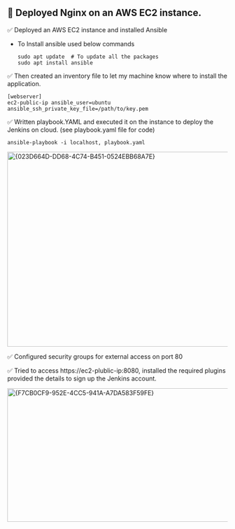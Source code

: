 
## 🚀 Deployed Nginx on an AWS EC2 instance.

✅ Deployed an AWS EC2 instance and installed Ansible
- To Install ansible used below commands
  ```
  sudo apt update  # To update all the packages
  sudo apt install ansible
  ```
✅ Then created an inventory file to let my machine know where to install the application.
  ```
  [webserver]
  ec2-public-ip ansible_user=ubuntu ansible_ssh_private_key_file=/path/to/key.pem 
  ```

✅ Written playbook.YAML and executed it on the instance to deploy the Jenkins on cloud. (see playbook.yaml file for code)

```
ansible-playbook -i localhost, playbook.yaml
```

<img width="1132" height="445" alt="{023D664D-DD68-4C74-B451-0524EBB68A7E}" src="https://github.com/user-attachments/assets/0b8d4a12-7d2e-46e3-b5f9-769515c4352d" />


✅ Configured security groups for external access on port 80 

✅ Tried to access https://ec2-plublic-ip:8080, installed the required plugins provided the details to sign up the Jenkins account.

<img width="1362" height="305" alt="{F7CB0CF9-952E-4CC5-941A-A7DA583F59FE}" src="https://github.com/user-attachments/assets/1370c59d-5229-425b-968a-78104c95c68e" />


